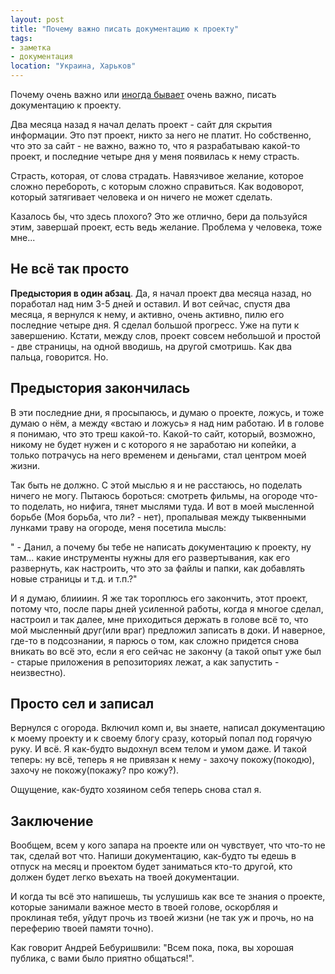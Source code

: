 ```yaml
---
layout: post
title: "Почему важно писать документацию к проекту"
tags:
- заметка
- документация
location: "Украина, Харьков"
---
```


Почему очень важно или <ins>иногда бывает</ins> очень важно, писать документацию к проекту.

Два месяца назад я начал делать проект - сайт для скрытия информации. Это пэт проект, никто за него не платит. Но собственно, что это за сайт - не важно, важно то, что я разрабатываю какой-то проект, и последние четыре дня у меня появилась к нему страсть.

Страсть, которая, от слова страдать. Навязчивое желание, которое сложно перебороть, с которым сложно справиться. Как водоворот, который затягивает человека и он ничего не может сделать.

Казалось бы, что здесь плохого? Это же отлично, бери да пользуйся этим, завершай проект, есть ведь желание. Проблема у человека, тоже мне...

## Не всё так просто

**Предыстория в один абзац**. Да, я начал проект два месяца назад, но поработал над ним 3-5 дней и оставил. И вот сейчас, спустя два месяца, я вернулся к нему, и активно, очень активно, пилю его последние четыре дня. Я сделал большой прогресс. Уже на пути к завершению. Кстати, между слов, проект совсем небольшой и простой - две страницы, на одной вводишь, на другой смотришь. Как два пальца, говорится. Но.

## Предыстория закончилась

В эти последние дни, я просыпаюсь, и думаю о проекте, ложусь, и тоже думаю о нём, а между «встаю и ложусь» я над ним работаю. И в голове я понимаю, что это треш какой-то. Какой-то сайт, который, возможно, никому не будет нужен и с которого я не заработаю ни копейки, а только потрачусь на него временем и деньгами, стал центром моей жизни.

Так быть не должно. С этой мыслью я и не расстаюсь, но поделать ничего не могу. Пытаюсь бороться: смотреть фильмы, на огороде что-то поделать, но нифига, тянет мыслями туда. И вот в моей мысленной борьбе (Моя борьба, что ли? - нет), пропалывая между тыквенными лунками траву на огороде, меня посетила мысль:

" - Данил, а почему бы тебе не написать документацию к проекту, ну там... какие инструменты нужны для его развертывания, как его развернуть, как настроить, что это за файлы и папки, как добавлять новые страницы и т.д. и т.п.?"

И я думаю, блиииин. Я же так тороплюсь его закончить, этот проект, потому что, после пары дней усиленной работы, когда я многое сделал, настроил и так далее, мне приходиться держать в голове всё то, что мой мысленный друг(или враг) предложил записать в доки. И наверное, где-то в подсознании, я парюсь о том, как сложно придется снова вникать во всё это, если я его сейчас не закончу (а такой опыт уже был - старые приложения в репозиториях лежат, а как запустить - неизвестно).

## Просто сел и записал

Вернулся с огорода. Включил комп и, вы знаете, написал документацию к моему проекту и к своему блогу сразу, который попал под горячую руку. И всё. Я как-будто выдохнул всем телом и умом даже. И такой теперь: ну всё, теперь я не привязан к нему - захочу покожу(покодю), захочу не покожу(покажу? про кожу?).

Ощущение, как-будто хозяином себя теперь снова стал я.

## Заключение

Вообщем, всем у кого запара на проекте или он чувствует, что что-то не так, сделай вот что. Напиши документацию, как-будто ты едешь в отпуск на месяц и проектом будет заниматься кто-то другой, кто должен будет легко въехать на твоей документации.

И когда ты всё это напишешь, ты услушишь как все те знания о проекте, которые занимали важное место в твоей голове, оскорбляя и проклиная тебя, уйдут прочь из твоей жизни (не так уж и прочь, но на переферию твоей памяти точно).

Как говорит Андрей Бебуришвили: "Всем пока, пока, вы хорошая публика, с вами было приятно общаться!".